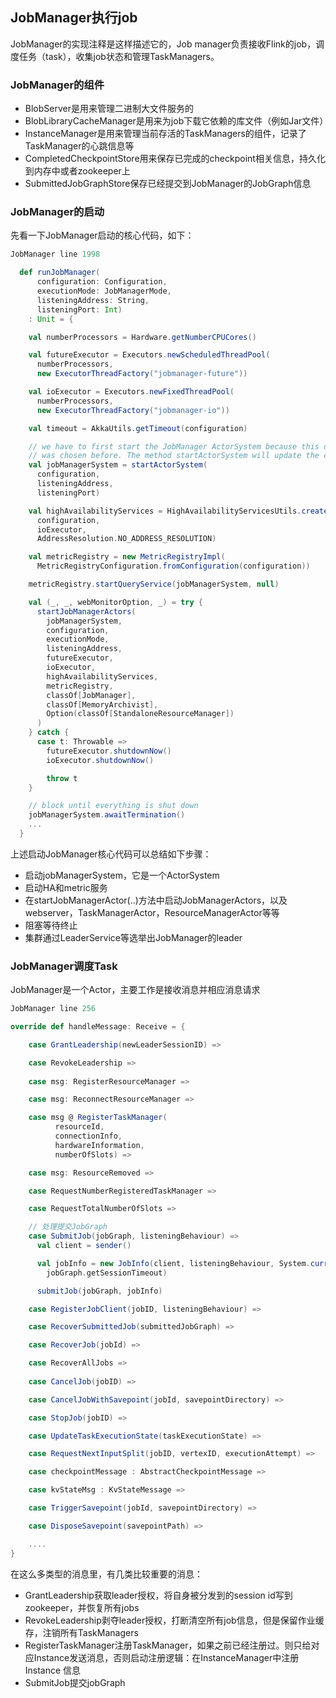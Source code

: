 ## JobManager执行job

JobManager的实现注释是这样描述它的，Job manager负责接收Flink的job，调度任务（task），收集job状态和管理TaskManagers。

### JobManager的组件
  - BlobServer是用来管理二进制大文件服务的
  - BlobLibraryCacheManager是用来为job下载它依赖的库文件（例如Jar文件）
  - InstanceManager是用来管理当前存活的TaskManagers的组件，记录了TaskManager的心跳信息等
  - CompletedCheckpointStore用来保存已完成的checkpoint相关信息，持久化到内存中或者zookeeper上
  - SubmittedJobGraphStore保存已经提交到JobManager的JobGraph信息
  
### JobManager的启动
先看一下JobManager启动的核心代码，如下： 
```scala
JobManager line 1998

  def runJobManager(
      configuration: Configuration,
      executionMode: JobManagerMode,
      listeningAddress: String,
      listeningPort: Int)
    : Unit = {

    val numberProcessors = Hardware.getNumberCPUCores()

    val futureExecutor = Executors.newScheduledThreadPool(
      numberProcessors,
      new ExecutorThreadFactory("jobmanager-future"))

    val ioExecutor = Executors.newFixedThreadPool(
      numberProcessors,
      new ExecutorThreadFactory("jobmanager-io"))

    val timeout = AkkaUtils.getTimeout(configuration)

    // we have to first start the JobManager ActorSystem because this determines the port if 0
    // was chosen before. The method startActorSystem will update the configuration correspondingly.
    val jobManagerSystem = startActorSystem(
      configuration,
      listeningAddress,
      listeningPort)

    val highAvailabilityServices = HighAvailabilityServicesUtils.createHighAvailabilityServices(
      configuration,
      ioExecutor,
      AddressResolution.NO_ADDRESS_RESOLUTION)

    val metricRegistry = new MetricRegistryImpl(
      MetricRegistryConfiguration.fromConfiguration(configuration))

    metricRegistry.startQueryService(jobManagerSystem, null)

    val (_, _, webMonitorOption, _) = try {
      startJobManagerActors(
        jobManagerSystem,
        configuration,
        executionMode,
        listeningAddress,
        futureExecutor,
        ioExecutor,
        highAvailabilityServices,
        metricRegistry,
        classOf[JobManager],
        classOf[MemoryArchivist],
        Option(classOf[StandaloneResourceManager])
      )
    } catch {
      case t: Throwable =>
        futureExecutor.shutdownNow()
        ioExecutor.shutdownNow()

        throw t
    }

    // block until everything is shut down
    jobManagerSystem.awaitTermination()
    ...
  }
```
上述启动JobManager核心代码可以总结如下步骤：
  - 启动jobManagerSystem，它是一个ActorSystem
  - 启动HA和metric服务
  - 在startJobManagerActor(..)方法中启动JobManagerActors，以及webserver，TaskManagerActor，ResourceManagerActor等等
  - 阻塞等待终止
  - 集群通过LeaderService等选举出JobManager的leader
  
### JobManager调度Task

JobManager是一个Actor，主要工作是接收消息并相应消息请求
```scala
JobManager line 256

override def handleMessage: Receive = {

    case GrantLeadership(newLeaderSessionID) =>

    case RevokeLeadership =>
      
    case msg: RegisterResourceManager =>

    case msg: ReconnectResourceManager =>

    case msg @ RegisterTaskManager(
          resourceId,
          connectionInfo,
          hardwareInformation,
          numberOfSlots) =>

    case msg: ResourceRemoved =>

    case RequestNumberRegisteredTaskManager =>

    case RequestTotalNumberOfSlots =>

    // 处理提交JobGraph
    case SubmitJob(jobGraph, listeningBehaviour) =>
      val client = sender()

      val jobInfo = new JobInfo(client, listeningBehaviour, System.currentTimeMillis(),
        jobGraph.getSessionTimeout)

      submitJob(jobGraph, jobInfo)

    case RegisterJobClient(jobID, listeningBehaviour) =>

    case RecoverSubmittedJob(submittedJobGraph) =>

    case RecoverJob(jobId) =>

    case RecoverAllJobs =>
      
    case CancelJob(jobID) =>

    case CancelJobWithSavepoint(jobId, savepointDirectory) =>

    case StopJob(jobID) =>

    case UpdateTaskExecutionState(taskExecutionState) =>

    case RequestNextInputSplit(jobID, vertexID, executionAttempt) =>

    case checkpointMessage : AbstractCheckpointMessage =>

    case kvStateMsg : KvStateMessage =>

    case TriggerSavepoint(jobId, savepointDirectory) =>

    case DisposeSavepoint(savepointPath) =>

    ....
}
```
在这么多类型的消息里，有几类比较重要的消息：
  - GrantLeadership获取leader授权，将自身被分发到的session id写到zookeeper，并恢复所有jobs
  - RevokeLeadership剥夺leader授权，打断清空所有job信息，但是保留作业缓存，注销所有TaskManagers
  - RegisterTaskManager注册TaskManager，如果之前已经注册过。则只给对应Instance发送消息，否则启动注册逻辑：在InstanceManager中注册Instance
信息
  - SubmitJob提交jobGraph
  
